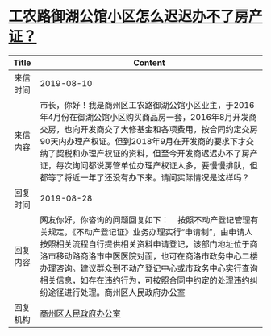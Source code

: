 # <a href="http://www.shangluo.gov.cn/zmhd/ldxxxx.jsp?urltype=leadermail.LeaderMailContentUrl&wbtreeid=1112&leadermailid=5397">工农路御湖公馆小区怎么迟迟办不了房产证？</a>
| Title |                                                                                              Content                                                                                              |
|:-----:|---------------------------------------------------------------------------------------------------------------------------------------------------------------------------------------------------|
| 来信时间  | 2019-08-10                                                                                                                                                                                        |
| 来信内容  | 市长，你好！我是商州区工农路御湖公馆小区业主，于2016年4月份在御湖公馆小区购买商品房一套，2016年8月开发商交房，也向开发商交了大修基金和各项费用，按合同约定交房90天内办理产权证。但到2018年9月在开发商的要求下才交纳了契税和办理产权证的资料，但至今开发商迟迟办不了房产证，每次询问都说房管单位办理产权证人多，要慢慢排队，但都等了将近一年了还没有办下来。请问实际情况是这样吗？ |
| 回复时间  | 2019-08-28                                                                                                                                                                                        |
| 回复内容  | 网友你好，你咨询的问题回复如下：    按照不动产登记管理有关规定，《不动产登记证》业务办理实行“申请制”，由申请人按照相关流程自行提供相关资料申请登记，该部门地址位于商洛市移动路商洛市中医医院对面，也可在商洛市政务中心二楼办理咨询。建议群众到不动产登记中心或市政务中心实行查询相关信息，如存在违约行为，可按照合同中约定的处理违约纠纷途径进行处理。商州区人民政府办公室          |
| 回复机构  | <a href="../../category/agencies/商州区人民政府办公室.md">商州区人民政府办公室</a>                                                                                                                                    |
